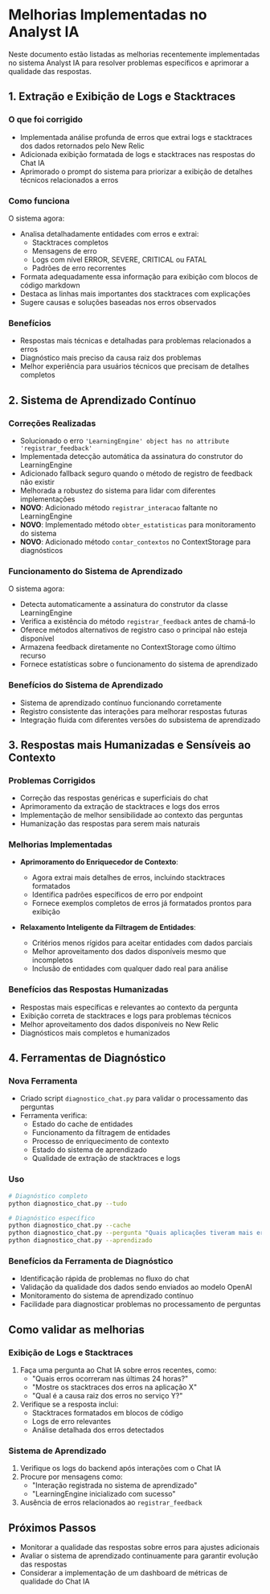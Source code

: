 # Melhorias Implementadas no Analyst IA

Neste documento estão listadas as melhorias recentemente implementadas no sistema Analyst IA para resolver problemas específicos e aprimorar a qualidade das respostas.

## 1. Extração e Exibição de Logs e Stacktraces

### O que foi corrigido

- Implementada análise profunda de erros que extrai logs e stacktraces dos dados retornados pelo New Relic
- Adicionada exibição formatada de logs e stacktraces nas respostas do Chat IA
- Aprimorado o prompt do sistema para priorizar a exibição de detalhes técnicos relacionados a erros

### Como funciona

O sistema agora:

- Analisa detalhadamente entidades com erros e extrai:
  - Stacktraces completos
  - Mensagens de erro
  - Logs com nível ERROR, SEVERE, CRITICAL ou FATAL
  - Padrões de erro recorrentes
- Formata adequadamente essa informação para exibição com blocos de código markdown
- Destaca as linhas mais importantes dos stacktraces com explicações
- Sugere causas e soluções baseadas nos erros observados

### Benefícios

- Respostas mais técnicas e detalhadas para problemas relacionados a erros
- Diagnóstico mais preciso da causa raiz dos problemas
- Melhor experiência para usuários técnicos que precisam de detalhes completos

## 2. Sistema de Aprendizado Contínuo

### Correções Realizadas

- Solucionado o erro `'LearningEngine' object has no attribute 'registrar_feedback'`
- Implementada detecção automática da assinatura do construtor do LearningEngine
- Adicionado fallback seguro quando o método de registro de feedback não existir
- Melhorada a robustez do sistema para lidar com diferentes implementações
- **NOVO**: Adicionado método `registrar_interacao` faltante no LearningEngine
- **NOVO**: Implementado método `obter_estatisticas` para monitoramento do sistema
- **NOVO**: Adicionado método `contar_contextos` no ContextStorage para diagnósticos

### Funcionamento do Sistema de Aprendizado

O sistema agora:

- Detecta automaticamente a assinatura do construtor da classe LearningEngine
- Verifica a existência do método `registrar_feedback` antes de chamá-lo
- Oferece métodos alternativos de registro caso o principal não esteja disponível
- Armazena feedback diretamente no ContextStorage como último recurso
- Fornece estatísticas sobre o funcionamento do sistema de aprendizado

### Benefícios do Sistema de Aprendizado

- Sistema de aprendizado contínuo funcionando corretamente
- Registro consistente das interações para melhorar respostas futuras
- Integração fluida com diferentes versões do subsistema de aprendizado

## 3. Respostas mais Humanizadas e Sensíveis ao Contexto

### Problemas Corrigidos

- Correção das respostas genéricas e superficiais do chat
- Aprimoramento da extração de stacktraces e logs dos erros
- Implementação de melhor sensibilidade ao contexto das perguntas
- Humanização das respostas para serem mais naturais

### Melhorias Implementadas

- **Aprimoramento do Enriquecedor de Contexto**:
  - Agora extrai mais detalhes de erros, incluindo stacktraces formatados
  - Identifica padrões específicos de erro por endpoint
  - Fornece exemplos completos de erros já formatados prontos para exibição

- **Relaxamento Inteligente da Filtragem de Entidades**:
  - Critérios menos rígidos para aceitar entidades com dados parciais
  - Melhor aproveitamento dos dados disponíveis mesmo que incompletos
  - Inclusão de entidades com qualquer dado real para análise

### Benefícios das Respostas Humanizadas

- Respostas mais específicas e relevantes ao contexto da pergunta
- Exibição correta de stacktraces e logs para problemas técnicos
- Melhor aproveitamento dos dados disponíveis no New Relic
- Diagnósticos mais completos e humanizados

## 4. Ferramentas de Diagnóstico

### Nova Ferramenta

- Criado script `diagnostico_chat.py` para validar o processamento das perguntas
- Ferramenta verifica:
  - Estado do cache de entidades
  - Funcionamento da filtragem de entidades
  - Processo de enriquecimento de contexto
  - Estado do sistema de aprendizado
  - Qualidade de extração de stacktraces e logs

### Uso

```bash
# Diagnóstico completo
python diagnostico_chat.py --tudo

# Diagnóstico específico
python diagnostico_chat.py --cache
python diagnostico_chat.py --pergunta "Quais aplicações tiveram mais erros hoje?"
python diagnostico_chat.py --aprendizado
```

### Benefícios da Ferramenta de Diagnóstico

- Identificação rápida de problemas no fluxo do chat
- Validação da qualidade dos dados sendo enviados ao modelo OpenAI
- Monitoramento do sistema de aprendizado contínuo
- Facilidade para diagnosticar problemas no processamento de perguntas

## Como validar as melhorias

### Exibição de Logs e Stacktraces

1. Faça uma pergunta ao Chat IA sobre erros recentes, como:
   - "Quais erros ocorreram nas últimas 24 horas?"
   - "Mostre os stacktraces dos erros na aplicação X"
   - "Qual é a causa raiz dos erros no serviço Y?"
2. Verifique se a resposta inclui:
   - Stacktraces formatados em blocos de código
   - Logs de erro relevantes
   - Análise detalhada dos erros detectados

### Sistema de Aprendizado

1. Verifique os logs do backend após interações com o Chat IA
2. Procure por mensagens como:
   - "Interação registrada no sistema de aprendizado"
   - "LearningEngine inicializado com sucesso"
3. Ausência de erros relacionados ao `registrar_feedback`

## Próximos Passos

- Monitorar a qualidade das respostas sobre erros para ajustes adicionais
- Avaliar o sistema de aprendizado continuamente para garantir evolução das respostas
- Considerar a implementação de um dashboard de métricas de qualidade do Chat IA
